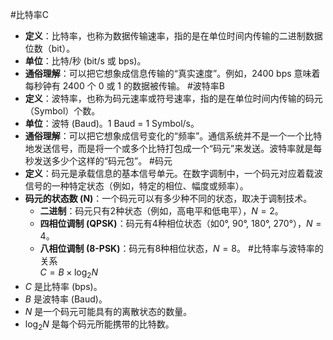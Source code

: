 #比特率C   
*   **定义**：比特率，也称为数据传输速率，指的是在单位时间内传输的二进制数据位数（bit）。
*   **单位**：比特/秒 (bit/s 或 bps)。
*   **通俗理解**：可以把它想象成信息传输的“真实速度”。例如，2400 bps 意味着每秒钟有 2400 个 0 或 1 的数据被传输。
#波特率B
*   **定义**：波特率，也称为码元速率或符号速率，指的是在单位时间内传输的码元（Symbol）个数。
*   **单位**：波特 (Baud)。1 Baud = 1 Symbol/s。
*   **通俗理解**：可以把它想象成信号变化的“频率”。通信系统并不是一个一个比特地发送信号，而是将一个或多个比特打包成一个“码元”来发送。波特率就是每秒发送多少个这样的“码元包”。
#码元 
*   **定义**：码元是承载信息的基本信号单元。在数字调制中，一个码元对应着载波信号的一种特定状态（例如，特定的相位、幅度或频率）。
*   **码元的状态数 (N)**：一个码元可以有多少种不同的状态，取决于调制技术。
    *   **二进制**：码元只有2种状态（例如，高电平和低电平），$N=2$。
    *   **四相位调制 (QPSK)**：码元有4种相位状态（如0°, 90°, 180°, 270°），$N=4$。
    *   **八相位调制 (8-PSK)**：码元有8种相位状态，$N=8$。
#比特率与波特率的关系   
	$C = B \times \log_2 N$ 
*   $C$ 是比特率 (bps)。
*   $B$ 是波特率 (Baud)。
*   $N$ 是一个码元可能具有的离散状态的数量。
*   $\log_2 N$ 是每个码元所能携带的比特数。
